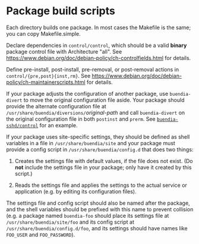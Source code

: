 Package build scripts
=====================

Each directory builds one package.
In most cases the Makefile is the same; you can copy Makefile.simple.

Declare dependencies in `control/control`,
which should be a valid **binary** package control file with Architecture "all".
See https://www.debian.org/doc/debian-policy/ch-controlfields.html for details.

Define pre-install, post-install, pre-removal, or post-removal actions
in `control/{pre,post}{inst,rm}`.
See https://www.debian.org/doc/debian-policy/ch-maintainerscripts.html
for details.

If your package adjusts the configuration of another package,
use `buendia-divert` to move the original configuration file aside.
Your package should provide the alternate configuration file at
`/usr/share/buendia/diversions/`*original-path* and call `buendia-divert`
on the original configuration file in both `postinst` and `prerm`.
See [`buendia-sshd/control`](buendia-sshd/control) for an example.

If your package uses site-specific settings, they should be defined
as shell variables in a file in `/usr/share/buendia/site`
and your package must provide a config script in `/usr/share/buendia/config.d`
that does two things:

1. Creates the settings file with default values, if the file does not exist.
   (Do **not** include the settings file in your package;
   only have it created by this script.)

2. Reads the settings file and applies the settings to the actual service
   or application (e.g. by editing its configuration files).

The settings file and config script should also be named after the package,
and the shell variables should be prefixed with this name to prevent collision
(e.g. a package named `buendia-foo` should place its settings file
at `/usr/share/buendia/site/foo` and its config script at
`/usr/share/buendia/config.d/foo`, and its settings should have
names like `FOO_USER` and `FOO_PASSWORD`).

